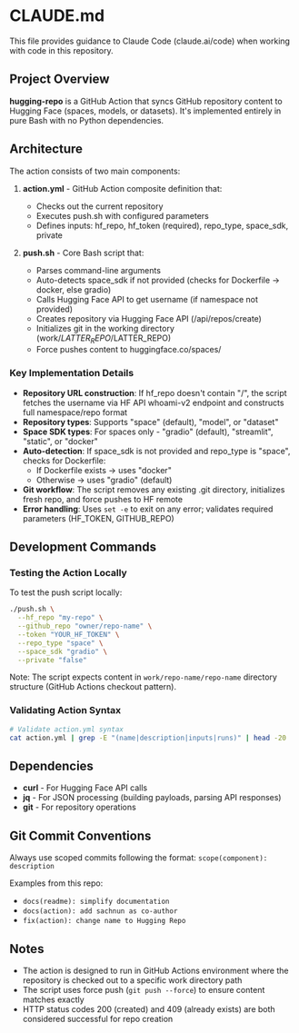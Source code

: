 # CLAUDE.md

This file provides guidance to Claude Code (claude.ai/code) when working with code in this repository.

## Project Overview

**hugging-repo** is a GitHub Action that syncs GitHub repository content to Hugging Face (spaces, models, or datasets). It's implemented entirely in pure Bash with no Python dependencies.

## Architecture

The action consists of two main components:

1. **action.yml** - GitHub Action composite definition that:
   - Checks out the current repository
   - Executes push.sh with configured parameters
   - Defines inputs: hf_repo, hf_token (required), repo_type, space_sdk, private

2. **push.sh** - Core Bash script that:
   - Parses command-line arguments
   - Auto-detects space_sdk if not provided (checks for Dockerfile → docker, else gradio)
   - Calls Hugging Face API to get username (if namespace not provided)
   - Creates repository via Hugging Face API (/api/repos/create)
   - Initializes git in the working directory (work/$LATTER_REPO/$LATTER_REPO)
   - Force pushes content to huggingface.co/spaces/

### Key Implementation Details

- **Repository URL construction**: If hf_repo doesn't contain "/", the script fetches the username via HF API whoami-v2 endpoint and constructs full namespace/repo format
- **Repository types**: Supports "space" (default), "model", or "dataset"
- **Space SDK types**: For spaces only - "gradio" (default), "streamlit", "static", or "docker"
- **Auto-detection**: If space_sdk is not provided and repo_type is "space", checks for Dockerfile:
  - If Dockerfile exists → uses "docker"
  - Otherwise → uses "gradio" (default)
- **Git workflow**: The script removes any existing .git directory, initializes fresh repo, and force pushes to HF remote
- **Error handling**: Uses `set -e` to exit on any error; validates required parameters (HF_TOKEN, GITHUB_REPO)

## Development Commands

### Testing the Action Locally

To test the push script locally:

```bash
./push.sh \
  --hf_repo "my-repo" \
  --github_repo "owner/repo-name" \
  --token "YOUR_HF_TOKEN" \
  --repo_type "space" \
  --space_sdk "gradio" \
  --private "false"
```

Note: The script expects content in `work/repo-name/repo-name` directory structure (GitHub Actions checkout pattern).

### Validating Action Syntax

```bash
# Validate action.yml syntax
cat action.yml | grep -E "(name|description|inputs|runs)" | head -20
```

## Dependencies

- **curl** - For Hugging Face API calls
- **jq** - For JSON processing (building payloads, parsing API responses)
- **git** - For repository operations

## Git Commit Conventions

Always use scoped commits following the format: `scope(component): description`

Examples from this repo:
- `docs(readme): simplify documentation`
- `docs(action): add sachnun as co-author`
- `fix(action): change name to Hugging Repo`

## Notes

- The action is designed to run in GitHub Actions environment where the repository is checked out to a specific work directory path
- The script uses force push (`git push --force`) to ensure content matches exactly
- HTTP status codes 200 (created) and 409 (already exists) are both considered successful for repo creation
